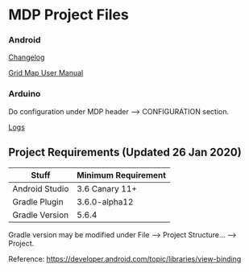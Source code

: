 # MDP Project Files
### Android
[Changelog](https://github.com/101011101001010/MDP/wiki/Android-Changelog)

[Grid Map User Manual](https://github.com/101011101001010/MDP-Android/wiki/Grid-Map-User-Manual)

### Arduino
Do configuration under MDP header --> CONFIGURATION section.

[Logs](https://github.com/101011101001010/MDP/wiki/Arduino-Logs)

## Project Requirements (Updated 26 Jan 2020)
| Stuff          | Minimum Requirement |	
| -------------- | ------------------- |     
| Android Studio | 3.6 Canary 11+ |
| Gradle Plugin  | 3.6.0-alpha12  | 
| Gradle Version | 5.6.4          | 

Gradle version may be modified under File --> Project Structure... --> Project.

Reference: https://developer.android.com/topic/libraries/view-binding
